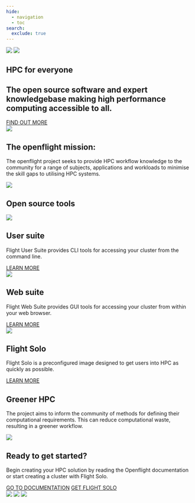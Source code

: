 ```yaml
---
hide:
  - navigation
  - toc
search:
  exclude: true
---
```


<section id="home-container" class="home-block no-tabs no-footer">
  <div id="home-image-container">
    <img id="home-image" src="assets/images/OF_home.png">
    <img id="home-image-narrow" src="assets/images/OF_home_bottom.png">
  </div>
  <div id="home-text">
    <h1 id="home-header">HPC for <span class="blue-text">everyone</span></h1>
    <h2 id="home-subheader">
      The open source software and expert knowledgebase making high performance computing accessible to all.
    </h2>
    <a class="button big-text" href="#mission-container">FIND OUT MORE</a>
  </div>
</section>
<section id="mission-block" class="home-block">
  <img id="cloud-bar" src="assets/images/cloud_bar.png">
  <div id="mission-container">
    <div id="mission-text">
      <h1>The openflight mission:</h1>
      <p>
        The openflight project seeks to provide HPC workflow knowledge 
        to the community for a range of subjects, applications and workloads 
        to minimise the skill gaps to utilising HPC systems.
      </p>
    </div>
    <img id="mission-bumcloud" src="assets/images/bumcloud_white.png">
  </div>
</section>
<section id="tools-block" class="home-block">
  <h1>Open source tools</h1>
  <div id="tools-container">
    <div class="tool">
      <img src="assets/images/user_suite.png">
      <div>
        <h2>User suite</h2>
        <p>
          Flight User Suite provides CLI tools for accessing your cluster from the command line. 
        </p>
      </div>
      <a class="button" href="docs/flight-environment">LEARN MORE</a>
    </div>
    <div class="tool">
      <img src="assets/images/web_suite.png">
      <div>
        <h2>Web suite</h2>
        <p>
          Flight Web Suite provides GUI tools for accessing your cluster from within your web browser.
        </p>
      </div>
      <a class="button" href="docs/flight-environment">LEARN MORE</a>
    </div>
    <div class="tool">
      <img src="assets/images/solo_logo.png">
      <div>
        <h2>Flight Solo</h2>
        <p>
          Flight Solo is a preconfigured image designed to get users into HPC as quickly as possible.
        </p>
      </div>
      <a class="button" href="docs/flight-solo">LEARN MORE</a>
    </div>
  </div>
</section>
<section id="green-block" class="home-block">
  <div id="green-container">
<div>
    <h1>Greener HPC</h1>
    <p>
      The project aims to inform the community of methods for defining their 
      computational requirements. This can reduce computational waste, resulting 
      in a greener workflow.
    </p>
</div>
<img src="assets/images/green_hpc.png">
  </div>
</section>
<section id="ready-block" class="home-block">
  <div id="ready-container">
    <h1>Ready to get started?</h1>
    <p>
      Begin creating your HPC solution by reading the Openflight documentation 
      or start creating a cluster with Flight Solo.
    </p>
    <div id="ready-buttons">
      <a class="button" href="docs">GO TO DOCUMENTATION</a>
      <a class="button" href="solo">GET FLIGHT SOLO</a>
    </div>
  </div>
</section>
<div id="footer-container" class="home-block">
  <div class="footer">
    <img id="cloud-l" class="cloud parting-cloud" src="assets/images/parting_cloud_l.png">
    <img class="footer-logo" src="assets/images//openflighthpc_grey.png">
    <img id="cloud-r" class="cloud parting-cloud" src="assets/images/parting_cloud_r.png">
  </div>
</div>
